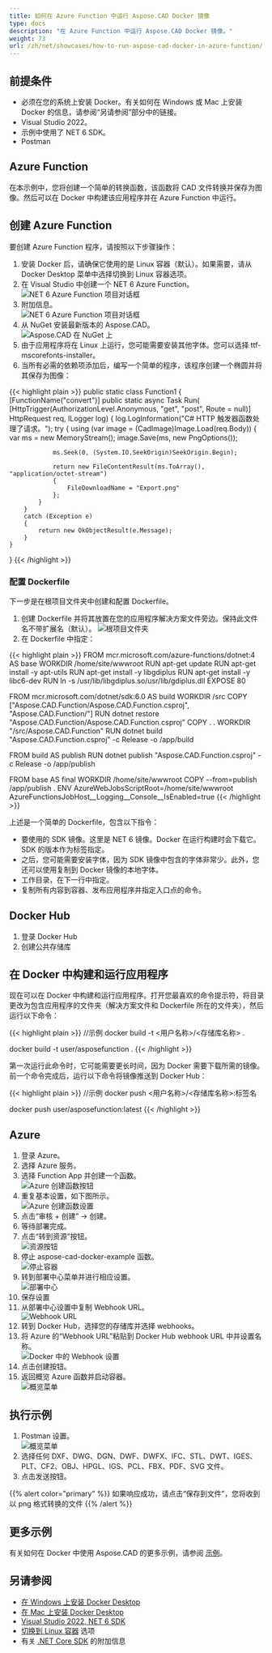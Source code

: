 ```yaml
---
title: 如何在 Azure Function 中运行 Aspose.CAD Docker 镜像
type: docs
description: "在 Azure Function 中运行 Aspose.CAD Docker 镜像。"
weight: 73
url: /zh/net/showcases/how-to-run-aspose-cad-docker-in-azure-function/
---
```


## 前提条件
- 必须在您的系统上安装 Docker。有关如何在 Windows 或 Mac 上安装 Docker 的信息，请参阅“另请参阅”部分中的链接。
- Visual Studio 2022。
- 示例中使用了 NET 6 SDK。
- Postman

## Azure Function

在本示例中，您将创建一个简单的转换函数，该函数将 CAD 文件转换并保存为图像。然后可以在 Docker 中构建该应用程序并在 Azure Function 中运行。

## 创建 Azure Function

要创建 Azure Function 程序，请按照以下步骤操作：
1. 安装 Docker 后，请确保它使用的是 Linux 容器（默认）。如果需要，请从 Docker Desktop 菜单中选择切换到 Linux 容器选项。
1. 在 Visual Studio 中创建一个 NET 6 Azure Function。<br>
![NET 6 Azure Function 项目对话框](/_assets/showcases/azure/Create-project.png)<br>
1. 附加信息。<br>
![NET 6 Azure Function 项目对话框](/_assets/showcases/azure/Additional-information.png)<br>
1. 从 NuGet 安装最新版本的 Aspose.CAD。<br>
![Aspose.CAD 在 NuGet 上](/_assets/showcases/azure/NuGet.png)<br>
1. 由于应用程序将在 Linux 上运行，您可能需要安装其他字体。您可以选择 ttf-mscorefonts-installer。
1. 当所有必需的依赖项添加后，编写一个简单的程序，该程序创建一个椭圆并将其保存为图像：<br>

{{< highlight plain >}}
public static class Function1
{
    [FunctionName("convert")]
    public static async Task<IActionResult> Run(
        [HttpTrigger(AuthorizationLevel.Anonymous, "get", "post", Route = null)] HttpRequest req,
        ILogger log)
    {
        log.LogInformation("C# HTTP 触发器函数处理了请求。");
        try
        {
            using (var image = (CadImage)Image.Load(req.Body))
            {
                var ms = new MemoryStream();
                image.Save(ms, new PngOptions());

                ms.Seek(0, (System.IO.SeekOrigin)SeekOrigin.Begin);

                return new FileContentResult(ms.ToArray(), "application/octet-stream")
                {
                    FileDownloadName = "Export.png"
                };
            }
        }
        catch (Exception e)
        {
            return new OkObjectResult(e.Message);
        }
    }
}
{{< /highlight >}}

### 配置 Dockerfile

下一步是在根项目文件夹中创建和配置 Dockerfile。

1. 创建 Dockerfile 并将其放置在您的应用程序解决方案文件旁边。保持此文件名不带扩展名（默认）。
![根项目文件夹](/_assets/showcases/azure/root-folder.png)<br>
1. 在 Dockerfile 中指定：

{{< highlight plain >}}
FROM mcr.microsoft.com/azure-functions/dotnet:4 AS base
WORKDIR /home/site/wwwroot
RUN apt-get update
RUN apt-get install -y apt-utils
RUN apt-get install -y libgdiplus
RUN apt-get install -y libc6-dev 
RUN ln -s /usr/lib/libgdiplus.so/usr/lib/gdiplus.dll
EXPOSE 80

FROM mcr.microsoft.com/dotnet/sdk:6.0 AS build
WORKDIR /src
COPY ["Aspose.CAD.Function/Aspose.CAD.Function.csproj", "Aspose.CAD.Function/"]
RUN dotnet restore "Aspose.CAD.Function/Aspose.CAD.Function.csproj"
COPY . .
WORKDIR "/src/Aspose.CAD.Function"
RUN dotnet build "Aspose.CAD.Function.csproj" -c Release -o /app/build

FROM build AS publish
RUN dotnet publish "Aspose.CAD.Function.csproj" -c Release -o /app/publish

FROM base AS final
WORKDIR /home/site/wwwroot
COPY --from=publish /app/publish .
ENV AzureWebJobsScriptRoot=/home/site/wwwroot \
    AzureFunctionsJobHost__Logging__Console__IsEnabled=true
{{< /highlight >}}

上述是一个简单的 Dockerfile，包含以下指令：

- 要使用的 SDK 镜像。这里是 NET 6 镜像。Docker 在运行构建时会下载它。SDK 的版本作为标签指定。
- 之后，您可能需要安装字体，因为 SDK 镜像中包含的字体非常少。此外，您还可以使用复制到 Docker 镜像的本地字体。
- 工作目录，在下一行中指定。
- 复制所有内容到容器、发布应用程序并指定入口点的命令。

## Docker Hub
1. 登录 Docker Hub
1. 创建公共存储库

## 在 Docker 中构建和运行应用程序
 
现在可以在 Docker 中构建和运行应用程序。打开您最喜欢的命令提示符，将目录更改为包含应用程序的文件夹（解决方案文件和 Dockerfile 所在的文件夹），然后运行以下命令：

{{< highlight plain >}}
//示例
docker build -t <用户名称>/<存储库名称> .

docker build -t user/asposefunction .
{{< /highlight >}}
 
第一次运行此命令时，它可能需要更长时间，因为 Docker 需要下载所需的镜像。前一个命令完成后，运行以下命令将镜像推送到 Docker Hub：
 
{{< highlight plain >}}
//示例
docker push <用户名称>/<存储库名称>:标签名

docker push user/asposefunction:latest
{{< /highlight >}}

## Azure

1. 登录 Azure。
1. 选择 Azure 服务。
1. 选择 Function App 并创建一个函数。<br>
![Azure 创建函数按钮](/_assets/showcases/azure/create-function.png)<br>
1. 重复基本设置，如下图所示。<br>
![Azure 创建函数设置](/_assets/showcases/azure/create-function-setting.png)<br>
1. 点击“审核 + 创建” -> 创建。
1. 等待部署完成。
1. 点击“转到资源”按钮。<br>
![资源按钮](/_assets/showcases/azure/go-to-resource.png)<br>
1. 停止 aspose-cad-docker-example 函数。<br>
![停止容器](/_assets/showcases/azure/stop-container.png)<br>
1. 转到部署中心菜单并进行相应设置。<br>
![部署中心](/_assets/showcases/azure/deployment-center.png)<br>
1. 保存设置
1. 从部署中心设置中复制 Webhook URL。<br>
![Webhook URL](/_assets/showcases/azure/webhook-url.png)<br>
1. 转到 Docker Hub，选择您的存储库并选择 webhooks。
1. 将 Azure 的“Webhook URL”粘贴到 Docker Hub webhook URL 中并设置名称。<br>
![Docker 中的 Webhook 设置](/_assets/showcases/azure/webhook.png)<br>
1. 点击创建按钮。
1. 返回概览 Azure 函数并启动容器。<br>
![概览菜单](/_assets/showcases/azure/overview.png)<br>

## 执行示例

1. Postman 设置。<br>
![概览菜单](/_assets/showcases/azure/postman-settings.png)<br>
1. 选择任何 DXF、DWG、DGN、DWF、DWFX、IFC、STL、DWT、IGES、PLT、CF2、OBJ、HPGL、IGS、PCL、FBX、PDF、SVG 文件。
1. 点击发送按钮。

{{% alert color="primary" %}} 
如果响应成功，请点击“保存到文件”，您将收到以 png 格式转换的文件
{{% /alert %}}

## 更多示例

有关如何在 Docker 中使用 Aspose.CAD 的更多示例，请参阅 [示例](https://github.com/aspose-cad/Aspose.CAD-Documentation)。

## 另请参阅

- [在 Windows 上安装 Docker Desktop](https://docs.docker.com/docker-for-windows/install/)
- [在 Mac 上安装 Docker Desktop](https://docs.docker.com/docker-for-mac/install/)
- [Visual Studio 2022, NET 6 SDK](https://docs.microsoft.com/en-us/dotnet/core/install/windows?tabs=net60#dependencies)
- [切换到 Linux 容器](https://docs.docker.com/docker-for-windows/#switch-between-windows-and-linux-containers) 选项
- 有关 [.NET Core SDK](https://hub.docker.com/_/microsoft-dotnet-sdk) 的附加信息
